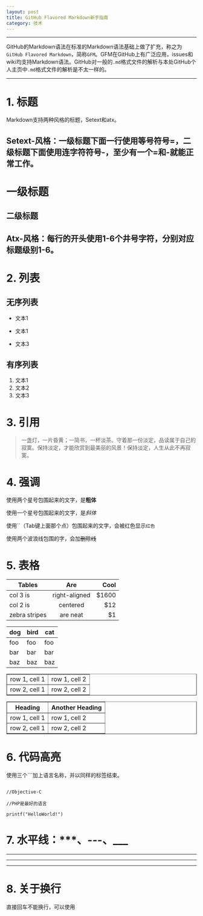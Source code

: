 ```yaml
---
layout: post
title: GitHub Flavored Markdown新手指南
category: 技术
---
```


--------------------
GitHub的Markdown语法在标准的Markdown语法基础上做了扩充，称之为`GitHub Flavored Markdown`，简称`GFM`。GFM在GitHub上有广泛应用，issues和wiki均支持Markdown语法。GitHub对一般的`.md`格式文件的解析与本处GitHub个人主页中`.md`格式文件的解析是不太一样的。

--------------------

# 1. 标题

Markdown支持两种风格的标题，Setext和atx。

## Setext-风格：一级标题下面一行使用等号符号=，二级标题下面使用连字符符号-，至少有一个=和-就能正常工作。

一级标题
==

二级标题
-------

## Atx-风格：每行的开头使用1-6个井号字符，分别对应标题级别1-6。

# 2. 列表

## 无序列表

- 文本1
* 文本1
+ 文本3

## 有序列表

1. 文本1
2. 文本2
3. 文本3

# 3. 引用
> 一盏灯，一片昏黄；一简书，一杯淡茶。守着那一份淡定，品读属于自己的寂寞。保持淡定，才能欣赏到最美丽的风景！保持淡定，人生从此不再寂寞。

# 4. 强调

使用两个星号包围起来的文字，是**粗体**

使用一个星号包围起来的文字，是*斜体*

使用``（Tab键上面那个点）包围起来的文字，会被红色显示`红色`

使用两个波浪线包围的字，会加~~删除线~~

# 5. 表格

| Tables        | Are           | Cool  |
| ------------- |:-------------:| -----:|
| col 3 is      | right-aligned | $1600 |
| col 2 is      | centered      |   $12 |
| zebra stripes | are neat      |    $1 |

dog | bird | cat
----|------|----
foo | foo  | foo
bar | bar  | bar
baz | baz  | baz

<table border="1">
<tr>
<td>row 1, cell 1</td>
<td>row 1, cell 2</td>
</tr>
<tr>
<td>row 2, cell 1</td>
<td>row 2, cell 2</td>
</tr>
</table>

<table border="1">
<tr>
<th>Heading</th>
<th>Another Heading</th>
</tr>
<tr>
<td>row 1, cell 1</td>
<td>row 1, cell 2</td>
</tr>
<tr>
<td>row 2, cell 1</td>
<td>row 2, cell 2</td>
</tr>
</table>

# 6. 代码高亮

使用三个```加上语言名称，并以同样的标签结束。

```

//Objective-C

//PHP是最好的语言

printf("HelloWorld!")

```

# 7. 水平线：***、---、___

***
---
___

# 8. 关于换行
   直接回车不能换行，可以使用<br>

